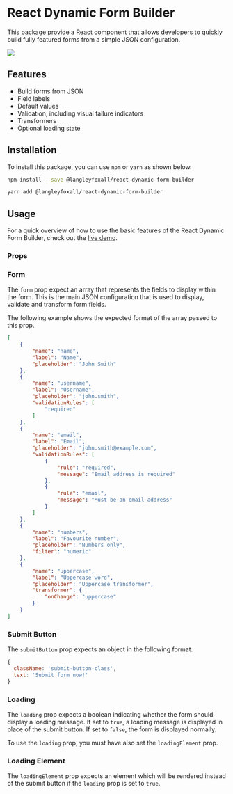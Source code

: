 # React Dynamic Form Builder

This package provide a React component that allows developers to quickly build
fully featured forms from a simple JSON configuration.

<img src="https://user-images.githubusercontent.com/650645/49640681-17274f00-fa06-11e8-8179-25bbc0246790.png"/>

## Features

* Build forms from JSON
* Field labels
* Default values
* Validation, including visual failure indicators
* Transformers
* Optional loading state

## Installation

To install this package, you can use `npm` or `yarn` as shown below.

```bash
npm install --save @langleyfoxall/react-dynamic-form-builder

yarn add @langleyfoxall/react-dynamic-form-builder
```

## Usage

For a quick overview of how to use the basic features of the React Dynamic Form
Builder, check out the [live demo](https://langleyfoxall.github.io/react-dynamic-form-builder/demo/).

### Props

### Form

The `form` prop expect an array that represents the fields to display within the form.
This is the main JSON configuration that is used to display, validate and transform
form fields.

The following example shows the expected format of the array passed to this prop.

```json
[
    {
        "name": "name",
        "label": "Name",
        "placeholder": "John Smith"
    },
    {
        "name": "username",
        "label": "Username",
        "placeholder": "john.smith",
        "validationRules": [
            "required"
        ]
    },
    {
        "name": "email",
        "label": "Email",
        "placeholder": "john.smith@example.com",
        "validationRules": [
            {
                "rule": "required",
                "message": "Email address is required"
            },
            {
                "rule": "email",
                "message": "Must be an email address"
            }
        ]
    },
    {
        "name": "numbers",
        "label": "Favourite number",
        "placeholder": "Numbers only",
        "filter": "numeric"
    },
    {
        "name": "uppercase",
        "label": "Uppercase word",
        "placeholder": "Uppercase transformer",
        "transformer": {
            "onChange": "uppercase"
        }
    }
]
```


### Submit Button

The `submitButton` prop expects an object in the following format.

```jsx
{
  className: 'submit-button-class',
  text: 'Submit form now!'
}
```

### Loading

The `loading` prop expects a boolean indicating whether the form should display a loading
message. If set to `true`, a loading message is displayed in place of the submit button. 
If set to `false`, the form is displayed normally.

To use the `loading` prop, you must have also set the `loadingElement` prop.

### Loading Element

The `loadingElement` prop expects an element which will be rendered instead of the submit
button if the `loading` prop is set to `true`.